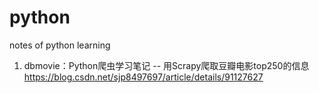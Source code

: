 # python
notes of python learning

1. dbmovie：Python爬虫学习笔记 -- 用Scrapy爬取豆瓣电影top250的信息
https://blog.csdn.net/sjp8497697/article/details/91127627


